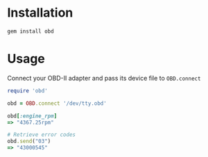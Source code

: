 Installation
============
~~~ console
gem install obd
~~~

Usage
=====

Connect your OBD-II adapter and pass its device file to `OBD.connect`

~~~ ruby
require 'obd'

obd = OBD.connect '/dev/tty.obd'

obd[:engine_rpm]
=> "4367.25rpm"

# Retrieve error codes
obd.send("03")
=> "43000545"
~~~

